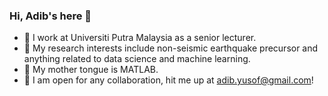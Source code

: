 ### Hi, Adib's here 👋
- 💼 I work at Universiti Putra Malaysia as a senior lecturer.
- 🔬 My research interests include non-seismic earthquake precursor and anything related to data science and machine learning. 
- 💬 My mother tongue is MATLAB.
- 🤝 I am open for any collaboration, hit me up at [adib.yusof@gmail.com](mailto:adib.yusof@gmail.com)!

<!--
**khairuladib94/khairuladib94** is a ✨ _special_ ✨ repository because its `README.md` (this file) appears on your GitHub profile.

Here are some ideas to get you started:

- 🔭 I’m currently working on ...
- 🌱 I’m currently learning ...
- 👯 I’m looking to collaborate on ...
- 🤔 I’m looking for help with ...
- 💬 Ask me about ...
- 📫 How to reach me: ...
- 😄 Pronouns: ...
- ⚡ Fun fact: ...
-->
